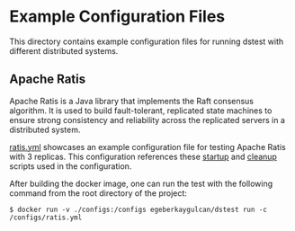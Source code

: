 # Example Configuration Files

This directory contains example configuration files for running dstest with different distributed systems.

## Apache Ratis

Apache Ratis is a Java library that implements the Raft consensus algorithm.
It is used to build fault-tolerant, replicated state machines to ensure strong
consistency and reliability across the replicated servers in a distributed system.

[ratis.yml](ratis.yml) showcases an example configuration file for testing Apache Ratis with 3 replicas.
This configuration references these [startup](../scripts/start-ratis.sh) and [cleanup](../scripts/cleanup-ratis.sh) scripts used in the configuration.

After building the docker image, one can run the test with the following command from the root directory of the project:
```shell
$ docker run -v ./configs:/configs egeberkaygulcan/dstest run -c /configs/ratis.yml
```

